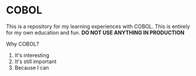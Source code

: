 # COBOL

This is a repository for my learning experiences with COBOL. This is entirely for my own education and fun. **DO NOT USE ANYTHING IN PRODUCTION**

Why COBOL?

1. It's interesting
2. It's still important
3. Because I can
